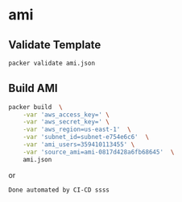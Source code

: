 # ami
## Validate Template



```sh
packer validate ami.json
```

## Build AMI

```sh
packer build  \
    -var 'aws_access_key=' \
    -var 'aws_secret_key=' \
    -var 'aws_region=us-east-1'  \
    -var 'subnet_id=subnet-e754e6c6'  \
    -var 'ami_users=359410113455' \
    -var 'source_ami=ami-0817d428a6fb68645'  \
    ami.json
```

or 

```
Done automated by CI-CD ssss
```
